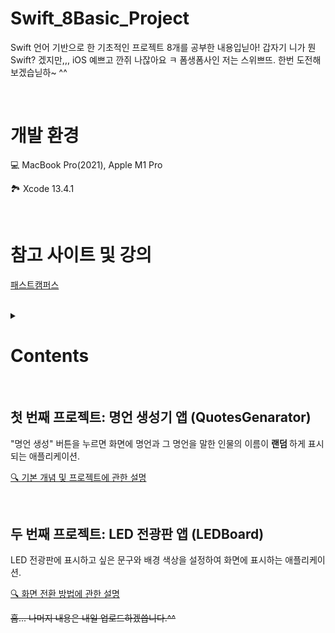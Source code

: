 # Swift_8Basic_Project

Swift 언어 기반으로 한 기초적인 프로젝트 8개를 공부한 내용입닏아! 갑자기 니가 뭔 Swift? 겠지만,,, iOS 예쁘고 깐쥐 나잖아요 ㅋ 폼생폼사인 저는 스위쁘뜨. 한번 도전해보겠습닏하~ ^^

<br>

<h1> 개발 환경 </h1>
💻 MacBook Pro(2021), Apple M1 Pro

🏞 Xcode 13.4.1

<br>

<h1> 참고 사이트 및 강의 </h1>

<a href = "https://fastcampus.co.kr"> 패스트캠퍼스 </a>

<br>

<details>

  <summary> <h1> Contents </h1> </summary>

    1. 명언 생성기 엡
    2. LED 전광판 앱
    3. 계산기 앱
    4. To-Do-List 앱
    5. 일기 앱
    6. 타이머 앱
    7. 날씨 앱
    8. 코로나 현황판 앱

    
</details>

<br>

<h2> 첫 번째 프로젝트: 명언 생성기 앱 (QuotesGenarator) </h2>
"명언 생성" 버튼을 누르면 화면에 명언과 그 명언을 말한 인물의 이름이 <strong> 랜덤 </strong> 하게 표시되는 애플리케이션.


<a href = "https://velog.io/@haansohee/01.-명언-생성기-어플"> 🔍 기본 개념 및 프로젝트에 관한 설명 </a>

<br>

<h2> 두 번째 프로젝트: LED 전광판 앱 (LEDBoard) </h2>
LED 전광판에 표시하고 싶은 문구와 배경 색상을 설정하여 화면에 표시하는 애플리케이션.


<a href = "https://velog.io/@haansohee/02.-전광판-앱-화면-전환-방법"> 🔍 화면 전환 방법에 관한 설명 </a>


~~흠... 나머지 내용은 내일 업로드하겠씁니다.^^~~
